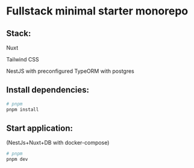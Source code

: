 # Fullstack minimal starter monorepo

## Stack:

Nuxt

Tailwind CSS

NestJS with preconfigured TypeORM with postgres

## Install dependencies:

```bash
# pnpm
pnpm install
```

## Start application:
(NestJs+Nuxt+DB with docker-compose)

```bash
# pnpm
pnpm dev 
```